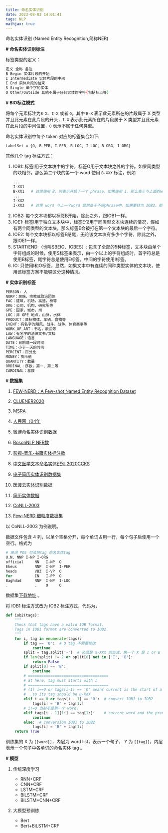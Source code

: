 ```yaml
---
title: 命名实体识别
date: 2023-08-03 14:01:41
tags: NLP
mathjax: true
---
```


命名实体识别 (Named Entity Recognition,简称NER) 

**# 命名实体识别标注**

标签类型的定义：

```sh
定义 全称 备注
B Begin 实体片段的开始
I Intermediate 实体片段的中间
E End 实体片段的结束
S Single 单个字的实体
O Other/Outside 其他不属于任何实体的字符(包括标点等)
```

**# BIO标注模式**

将每个元素标注为`B-X`、`I-X` 或者 `O`。其中 `B-X` 表示此元素所在的片段属于 X 类型并且此元素在此片段的开头，`I-X` 表示此元素所在的片段属于 X 类型并且此元素在此片段的中间位置，`O` 表示不属于任何类型。

命名实体识别中每个 token 对应的标签集合如下:
```sh
LabelSet = {O, B-PER, I-PER, B-LOC, I-LOC, B-ORG, I-ORG}
```

其他几个 tag 标注方式：

1. IOB1: 标签I用于文本块中的字符，标签O用于文本块之外的字符。如果同类型的块相邻，那么第二个块的第一个 word 使用 `B-XXX` 标注，例如
    ```sh
    ...
    I-XX1
    B-XX1   # 这里使用 B，则表示开启下一个 phrase，如果使用 I，那么表示与上面的word 还处于同一phrase中
    ...
    I-XX2
    I-XX3   # 这里 word 与上一个word 显然处于不同phrase中。如果要转为 IOB2，那么这里必须将 I 改为 B
    ```
2. IOB2: 每个文本块都以标签B开始，除此之外，跟IOB1一样。
3. IOE1: 标签I用于独立文本块中，标签E仅用于同类型文本块连续的情况，假如有两个同类型的文本块，那么标签E会被打在第一个文本块的最后一个字符。
4. IOE2: 每个文本块都以标签E结尾，无论该文本块有多少个字符，除此之外，跟IOE1一样。
5. START/END （也叫SBEIO、IOBES）: 包含了全部的5种标签，文本块由单个字符组成的时候，使用S标签来表示，由一个以上的字符组成时，首字符总是使用B标签，尾字符总是使用E标签，中间的字符使用I标签。
6. IO: 只使用I和O标签，显然，如果文本中有连续的同种类型实体的文本块，使用该标签方案不能够区分这种情况。

**# 实体识别标签**

```sh
PERSON: 人
NORP：民族，宗教或政治团体
FAC：建筑，机场，高速，桥等
ORG：公司，机构，研究所等
GPE：国家，城市，州
LOC：非 GPE 地点，山脉，水体
PRODUCT：目标物体，车辆，食物等
EVENT：有名字的飓风，战斗，战争，体育赛事等
WORK_OF_ART：书名，歌曲等
LAW：有名字的法律文书/文档
LANGUAGE：语言
DATE：日期或一段时间
TIME：小于一天的时间
PERCENT：百分比
MONEY：货币值
QUANTITY：数量
ORDINAL：序数，第一、第二等
CARDINAL：基数
```

**# 数据集**

1. [FEW-NERD：A Few-shot Named Entity Recognition Dataset](https://arxiv.org/abs/2105.07464)

2. [CLUENER2020](https://github.com/GuocaiL/nlp_corpus/tree/main/open_ner_data/cluener_public)

3. [MSRA](https://github.com/GuocaiL/nlp_corpus/tree/main/open_ner_data/MSRA)

4. [人民网（04年](https://github.com/GuocaiL/nlp_corpus/tree/main/open_ner_data/people_daily)

5. [微博命名实体识别数据](https://github.com/GuocaiL/nlp_corpus/tree/main/open_ner_data/weibo)

6. [BosonNLP NER数](https://github.com/GuocaiL/nlp_corpus/tree/main/open_ner_data/boson)

7. [影视-音乐-书籍实体标注数](https://github.com/GuocaiL/nlp_corpus/tree/main/open_ner_data/video_music_book_datasets)

8. [中文医学文本命名实体识别 2020CCKS](https://github.com/GuocaiL/nlp_corpus/tree/main/open_ner_data/2020_ccks_ner)

9. [电子简历实体识别数据集](https://github.com/GuocaiL/nlp_corpus/tree/main/open_ner_data/ResumeNER)

10. [医渡云实体识别数据](https://github.com/GuocaiL/nlp_corpus/tree/main/open_ner_data/yidu-s4k)

11. [简历实体数据](https://github.com/jiesutd/LatticeLSTM/tree/master/data)

12. [CoNLL-2003](https://www.clips.uantwerpen.be/conll2003/ner/)

13. [Few-NERD 细粒度数据集](https://github.com/thunlp/Few-NERD/tree/main/data)

以 CoNLL-2003 为例说明。

数据文件包含 4 列，以单个空格分开，每个单词占用一行，每个句子后使用一个空行。格式为

```sh
# 单词 POS 句法块tag 命名实体tag
U.N. NNP I-NP I-ORG
official     NN   I-NP  O 
Ekeus        NNP  I-NP  I-PER 
heads        VBZ  I-VP  O 
for          IN   I-PP  O 
Baghdad      NNP  I-NP  I-LOC 
.            .    O     O 
```

数据集[下载地址](http://www.cnts.ua.ac.be/conll2003/ner.tgz) 。

将 IOB1 标注方式改为 IOB2 标注方式，代码为，

```python
def iob2(tags):
    """
    Check that tags have a valid IOB format.
    Tags in IOB1 format are converted to IOB2.
    """
    for i, tag in enumerate(tags):
        if tag == 'O':  # O tag 不需要修改
            continue
        split = tag.split('-')  # 必须是 X-XXX 的形式，第一个 X 是 I or B
        if len(split) != 2 or split[0] not in ['I', 'B']:
            return False
        if split[0] == 'B':
            continue
        # ====================================
        # at here, tag must starts with I
        # ====================================
        # (1) i==0 or tags[i-1] == 'O' means current is the start of a new phrase
        #   so its tag should be B-XXX
        elif i == 0 or tags[i - 1] == 'O':  # convert IOB1 to IOB2
            tags[i] = 'B' + tag[1:]
        # i!=0 当前不是第一个 word，
        elif tags[i - 1][1:] == tag[1:]:    # current word and the previous word are in the same phrase
            continue
        else:  # conversion IOB1 to IOB2
            tags[i] = 'B' + tag[1:]
    return True
```

训练集的 X 为 `[[word]]`，内层为 word list，表示一个句子， Y 为 `[[tag]]`，内层表示一个句子中各单词的命名实体 tag 。

**# 模型**

1. 传统深度学习

    - RNN+CRF
    - CNN+CRF
    - LSTM+CRF
    - BiLSTM+CRF
    - BiLSTM+CNN+CRF

2. 大模型预训练

    - Bert
    - Bert+BiLSTM+CRF